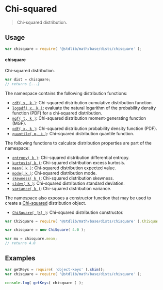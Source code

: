 <!--

@license Apache-2.0

Copyright (c) 2018 The Stdlib Authors.

Licensed under the Apache License, Version 2.0 (the "License");
you may not use this file except in compliance with the License.
You may obtain a copy of the License at

   http://www.apache.org/licenses/LICENSE-2.0

Unless required by applicable law or agreed to in writing, software
distributed under the License is distributed on an "AS IS" BASIS,
WITHOUT WARRANTIES OR CONDITIONS OF ANY KIND, either express or implied.
See the License for the specific language governing permissions and
limitations under the License.

-->

# Chi-squared

> Chi-squared distribution.

<section class="usage">

## Usage

```javascript
var chisquare = require( '@stdlib/math/base/dists/chisquare' );
```

#### chisquare

Chi-squared distribution.

```javascript
var dist = chisquare;
// returns {...}
```

The namespace contains the following distribution functions:

<!-- <toc pattern="*+(cdf|pdf|mgf|quantile)*"> -->

<div class="namespace-toc">

-   <span class="signature">[`cdf( x, k )`][@stdlib/math/base/dists/chisquare/cdf]</span><span class="delimiter">: </span><span class="description">Chi-squared distribution cumulative distribution function.</span>
-   <span class="signature">[`logpdf( x, k )`][@stdlib/math/base/dists/chisquare/logpdf]</span><span class="delimiter">: </span><span class="description">evaluate the natural logarithm of the probability density function (PDF) for a chi-squared distribution.</span>
-   <span class="signature">[`mgf( t, k )`][@stdlib/math/base/dists/chisquare/mgf]</span><span class="delimiter">: </span><span class="description">Chi-squared distribution moment-generating function (MGF).</span>
-   <span class="signature">[`pdf( x, k )`][@stdlib/math/base/dists/chisquare/pdf]</span><span class="delimiter">: </span><span class="description">Chi-squared distribution probability density function (PDF).</span>
-   <span class="signature">[`quantile( p, k )`][@stdlib/math/base/dists/chisquare/quantile]</span><span class="delimiter">: </span><span class="description">Chi-squared distribution quantile function.</span>

</div>

<!-- </toc> -->

The following functions to calculate distribution properties are part of the namespace:

<!-- <toc pattern="*+(entropy|kurtosis|mean|median|mode|skewness|stdev|variance)*"> -->

<div class="namespace-toc">

-   <span class="signature">[`entropy( k )`][@stdlib/math/base/dists/chisquare/entropy]</span><span class="delimiter">: </span><span class="description">Chi-squared distribution differential entropy.</span>
-   <span class="signature">[`kurtosis( k )`][@stdlib/math/base/dists/chisquare/kurtosis]</span><span class="delimiter">: </span><span class="description">Chi-squared distribution excess kurtosis.</span>
-   <span class="signature">[`mean( k )`][@stdlib/math/base/dists/chisquare/mean]</span><span class="delimiter">: </span><span class="description">Chi-squared distribution expected value.</span>
-   <span class="signature">[`mode( k )`][@stdlib/math/base/dists/chisquare/mode]</span><span class="delimiter">: </span><span class="description">Chi-squared distribution mode.</span>
-   <span class="signature">[`skewness( k )`][@stdlib/math/base/dists/chisquare/skewness]</span><span class="delimiter">: </span><span class="description">Chi-squared distribution skewness.</span>
-   <span class="signature">[`stdev( k )`][@stdlib/math/base/dists/chisquare/stdev]</span><span class="delimiter">: </span><span class="description">Chi-squared distribution standard deviation.</span>
-   <span class="signature">[`variance( k )`][@stdlib/math/base/dists/chisquare/variance]</span><span class="delimiter">: </span><span class="description">Chi-squared distribution variance.</span>

</div>

<!-- </toc> -->

The namespace also exposes a constructor function that may be used to create a [Chi-squared][chisquare-distribution] distribution object.

<!-- <toc pattern="*ctor*"> -->

<div class="namespace-toc">

-   <span class="signature">[`ChiSquare( [k] )`][@stdlib/math/base/dists/chisquare/ctor]</span><span class="delimiter">: </span><span class="description">Chi-squared distribution constructor.</span>

</div>

<!-- </toc> -->

```javascript
var ChiSquare = require( '@stdlib/math/base/dists/chisquare' ).ChiSquare;

var chisquare = new ChiSquare( 4.0 );

var mu = chisquare.mean;
// returns 4.0
```

</section>

<!-- /.usage -->

<section class="examples">

## Examples

<!-- TODO: better examples -->

<!-- eslint no-undef: "error" -->

```javascript
var getKeys = require( 'object-keys' ).shim();
var chisquare = require( '@stdlib/math/base/dists/chisquare' );

console.log( getKeys( chisquare ) );
```

</section>

<!-- /.examples -->

<section class="links">

[chisquare-distribution]: https://en.wikipedia.org/wiki/Chi-squared_distribution

<!-- <toc-links> -->

[@stdlib/math/base/dists/chisquare/ctor]: https://github.com/stdlib-js/stdlib/tree/develop/lib/node_modules/%40stdlib/math/base/dists/chisquare/ctor

[@stdlib/math/base/dists/chisquare/entropy]: https://github.com/stdlib-js/stdlib/tree/develop/lib/node_modules/%40stdlib/math/base/dists/chisquare/entropy

[@stdlib/math/base/dists/chisquare/kurtosis]: https://github.com/stdlib-js/stdlib/tree/develop/lib/node_modules/%40stdlib/math/base/dists/chisquare/kurtosis

[@stdlib/math/base/dists/chisquare/mean]: https://github.com/stdlib-js/stdlib/tree/develop/lib/node_modules/%40stdlib/math/base/dists/chisquare/mean

[@stdlib/math/base/dists/chisquare/mode]: https://github.com/stdlib-js/stdlib/tree/develop/lib/node_modules/%40stdlib/math/base/dists/chisquare/mode

[@stdlib/math/base/dists/chisquare/skewness]: https://github.com/stdlib-js/stdlib/tree/develop/lib/node_modules/%40stdlib/math/base/dists/chisquare/skewness

[@stdlib/math/base/dists/chisquare/stdev]: https://github.com/stdlib-js/stdlib/tree/develop/lib/node_modules/%40stdlib/math/base/dists/chisquare/stdev

[@stdlib/math/base/dists/chisquare/variance]: https://github.com/stdlib-js/stdlib/tree/develop/lib/node_modules/%40stdlib/math/base/dists/chisquare/variance

[@stdlib/math/base/dists/chisquare/cdf]: https://github.com/stdlib-js/stdlib/tree/develop/lib/node_modules/%40stdlib/math/base/dists/chisquare/cdf

[@stdlib/math/base/dists/chisquare/logpdf]: https://github.com/stdlib-js/stdlib/tree/develop/lib/node_modules/%40stdlib/math/base/dists/chisquare/logpdf

[@stdlib/math/base/dists/chisquare/mgf]: https://github.com/stdlib-js/stdlib/tree/develop/lib/node_modules/%40stdlib/math/base/dists/chisquare/mgf

[@stdlib/math/base/dists/chisquare/pdf]: https://github.com/stdlib-js/stdlib/tree/develop/lib/node_modules/%40stdlib/math/base/dists/chisquare/pdf

[@stdlib/math/base/dists/chisquare/quantile]: https://github.com/stdlib-js/stdlib/tree/develop/lib/node_modules/%40stdlib/math/base/dists/chisquare/quantile

<!-- </toc-links> -->

</section>

<!-- /.links -->
